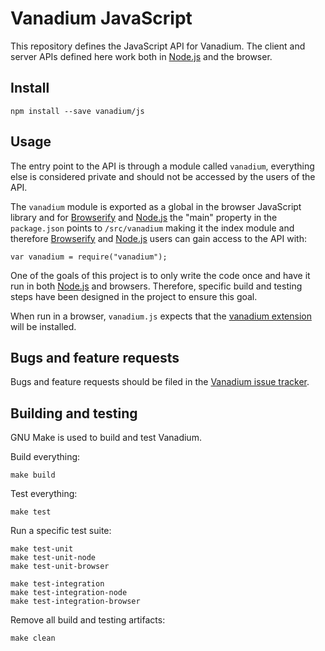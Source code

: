 # Vanadium JavaScript

This repository defines the JavaScript API for Vanadium.
The client and server APIs defined here work both in [Node.js] and the browser.

## Install

    npm install --save vanadium/js

## Usage

The entry point to the API is through a module called `vanadium`, everything
else is considered private and should not be accessed by the users of the API.

The `vanadium` module is exported as a global in the browser JavaScript library and for
[Browserify] and [Node.js] the "main" property in the `package.json` points to `/src/vanadium` making it the index module and therefore [Browserify] and [Node.js] users can gain access to the API with:

    var vanadium = require("vanadium");

One of the goals of this project is to only write the code once and have it run
in both [Node.js] and browsers. Therefore, specific build and testing steps
have been designed in the project to ensure this goal.

When run in a browser, `vanadium.js` expects that the [vanadium
extension](https://github.com/vanadium/docs/blob/master/tools/vanadium-chrome-extension.md)
will be installed.

## Bugs and feature requests

Bugs and feature requests should be filed in the [Vanadium issue tracker](https://github.com/vanadium/issues/issues).

## Building and testing

GNU Make is used to build and test Vanadium.

Build everything:

    make build

Test everything:

    make test

Run a specific test suite:

    make test-unit
    make test-unit-node
    make test-unit-browser

    make test-integration
    make test-integration-node
    make test-integration-browser

Remove all build and testing artifacts:

    make clean

[Node.js]: https://nodejs.org/
[Browserify]: http://browserify.org/
